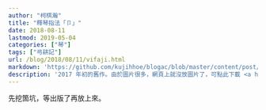 ```yaml
---
author: "柯棋瀚"
title: "釋琴指法「卩」"
date: 2018-08-11
lastmod: 2019-05-04
categories: ["琴"]
tags: ["㢧耕記"]
url: /blog/2018/08/11/vifaji.html
markdown: 'https://github.com/kujihhoe/blogac/blob/master/content/post/2018-08-11-vifaji.md'
description: '2017 年初的舊作。由於圖片很多，網頁上就沒放圖片了，可點此下載 <a href="" target="_blank">PDF</a> 閱讀。'
---
```


先挖箇坑，等出版了再放上來。
